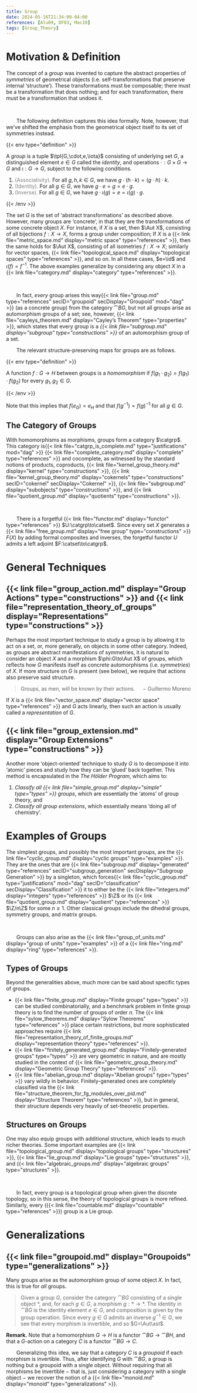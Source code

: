 ```yaml
---
title: Group
date: 2024-05-16T21:34:09-04:00
references: [Alu09, DF03, Mac10]
tags: [Group_Theory]
---
```


# Motivation & Definition

The concept of a *group* was invented to capture the abstract properties of *symmetries* of geometrical objects (i.e. self-transformations that preserve internal ‘structure’). These transformations must be composable; there must be a transformation that does nothing; and for each transformation, there must be a transformation that undoes it.

<br>

&emsp;&emsp;The following definition captures this idea formally. Note, however, that we've shifted the emphasis from the geometrical object itself to its set of symmetries instead.

{{< env type="definition" >}}

A *group* is a tuple $\tpl{G,\cdot,e,\iota}$ consisting of underlying set $G$, a distinguished element $e\in G$ called the *identity*, and operations $\cdot:G\times G\to G$ and $\iota:G\to G$, subject to the following conditions.
1. <span style="color:gray">(Associativity).</span> For all $g,h,k\in G$, we have $g\cdot(h\cdot k)=(g\cdot h)\cdot k$.
2. <span style="color:gray">(Identity).</span> For all $g\in G$, we have $g\cdot e=g=e\cdot g$.
3. <span style="color:gray">(Inverse).</span> For all $g\in G$, we have $g\cdot\iota(g)=e=\iota(g)\cdot g$.

{{< /env >}}

The set $G$ is the set of ‘abstract transformations’ as described above. However, many groups are ‘concrete’, in that they are the transformations of some concrete object $X$. For instance, if $X$ is a set, then $\Aut X$, consisting of all bijections $f:X\to X$, forms a group under composition; If $X$ is a {{< link file="metric_space.md" display="metric space" type="references" >}}, then the same holds for $\Aut X$, consisting of all isometries $f:X\to X$; similarly for vector spaces, {{< link file="topological_space.md" display="topological spaces" type="references" >}}, and so on. In all these cases, $e=\id$ and $\iota(f)=f^{-1}$. The above examples generalize by considering any object $X$ in a {{< link file="category.md" display="category" type="references" >}}.

<br>

&emsp;&emsp;In fact, *every* group arises this way{{< link file="group.md" type="references" secID="groupoid" secDisplay="Groupoid" mod="dag" >}} (as a concrete group) from the category $\cat{B}G$, but not all groups arise as automorphism groups of a set; see, however, {{< link file="cayleys_theorem.md" display="Cayley’s Theorem" type="properties" >}}, which states that every group is a *{{< link file="subgroup.md" display="subgroup" type="constructions" >}}* of an automorphism group of a set.

<div class="space"></div>

&emsp;&emsp;The relevant structure-preserving maps for groups are as follows.

{{< env type="definition" >}}

A function $f:G\to H$ between groups is a *homomorphism* if $f(g_1\cdot g_2)=f(g_1)\cdot f(g_2)$ for every $g_1,g_2\in G$.

{{< /env >}}

Note that this implies that $f(e_G)=e_H$ and that $f(g^{-1})=f(g)^{-1}$ for all $g\in G$.

## The Category of Groups

With homomorphisms as morphisms, groups form a category $\catgrp$. This category is{{< link file="catgrp_is_complete.md" type="justifications" mod="dag" >}} {{< link file="complete_category.md" display="complete" type="references" >}} and cocomplete, as witnessed by the standard notions of products, coproducts, {{< link file="kernel_group_theory.md" display="kernel" type="constructions" >}}, {{< link file="kernel_group_theory.md" display="cokernels" type="constructions" secID="cokernel" secDisplay="Cokernel" >}}, {{< link file="subgroup.md" display="subobjects" type="constructions" >}}, and {{< link file="quotient_group.md" display="quotients" type="constructions" >}}.

<br>

&emsp;&emsp;There is a forgetful {{< link file="functor.md" display="functor" type="references" >}} $U:\catgrp\to\catset$. Since every set $X$ generates a {{< link file="free_group.md" display="free group" type="constructions" >}} $F(X)$ by adding formal composites and inverses, the forgetful functor $U$ admits a left adjoint $F:\catset\to\catgrp$.

# General Techniques

## {{< link file="group_action.md" display="Group Actions" type="constructions" >}} and {{< link file="representation_theory_of_groups" display="Representations" type="constructions" >}}

Perhaps the most important technique to study a group is by allowing it to act on a set, or, more generally, on objects in some other category. Indeed, as groups are abstract manifestations of symmetries, it is natural to consider an object $X$ and a morphism $\phi:G\to\Aut X$ of groups, which reflects how $G$ manifests itself as concrete automorphisms (i.e. *symmetries*) of $X$. If more structure on $G$ is present (see below), we require that actions also preserve said structure.

> Groups, as men, will be known by their actions. <span style="float:right;">$-$ Guillermo Moreno</span>

If $X$ is a {{< link file="vector_space.md" display="vector space" type="references" >}} and $G$ acts linearly, then such an action is usually called a *representation* of $G$.

## {{< link file="group_extension.md" display="Group Extensions" type="constructions" >}}

Another more ‘object-oriented’ technique to study $G$ is to decompose it into ‘atomic’ pieces and study how they can be ‘glued’ back together. This method is encapsulated in the *The Hölder Program*, which aims to:
1. *Classify all {{< link file="simple_group.md" display="simple" type="types" >}} groups*, which are essentially the ‘atoms’ of group theory, and
2. *Classify all group extensions*, which essentially means ‘doing all of chemistry’.

# Examples of Groups

The simplest groups, and possibly the most important groups, are the {{< link file="cyclic_group.md" display="cyclic groups" type="examples" >}}. They are the ones that are {{< link file="subgroup.md" display="generated" type="references" secID="subgroup_generation" secDisplay="Subgroup Generation" >}} by a singleton, which forces{{< link file="cyclic_group.md" type="justifications" mod="dag" secID="classification" secDisplay="Classification" >}} it to either be the {{< link file="integers.md" display="integers" type="references" >}} $\Z$ or its {{< link file="quotient_group.md" display="quotient" type="references" >}} $\Z/n\Z$ for some $n\geq1$. Other classical groups include the dihedral groups, symmetry groups, and matrix groups.

<br>

&emsp;&emsp;Groups can also arise as the {{< link file="group_of_units.md" display="group of units" type="examples" >}} of a {{< link file="ring.md" display="ring" type="references" >}}.

## Types of Groups

Beyond the generalities above, much more can be said about specific types of groups.
* {{< link file="finite_group.md" display="Finite groups" type="types" >}} can be studied combinatorially, and a benchmark problem in finite group theory is to find the number of groups of order $n$. The {{< link file="sylow_theorems.md" display="Sylow Theorems" type="references" >}} place certain restrictions, but more sophisticated approaches require {{< link file="representation_theory_of_finite_groups.md" display="representation theory" type="references" >}}.
* {{< link file="finitely_generated_group.md" display="Finitely-generated groups" type="types" >}} are very geometric in nature, and are mostly studied in the context of {{< link file="geometric_group_theory.md" display="Geometric Group Theory" type="references" >}}.
* {{< link file="abelian_group.md" display="Abelian groups" type="types" >}} vary wildly in behavior. Finitely-generated ones are completely classified via the {{< link file="structure_theorem_for_fg_modules_over_pid.md" display="Structure Theorem" type="references" >}}, but in general, their structure depends very heavily of set-theoretic properties.

<h2 class="noSpace">Structures on Groups</h2>

One may also equip groups with additional structure, which leads to much richer theories. Some important examples are {{< link file="topological_group.md" display="topological groups" type="structures" >}}, {{< link file="lie_group.md" display="Lie groups" type="structures" >}}, and {{< link file="algebraic_groups.md" display="algebraic groups" type="structures" >}}.

<br>

&emsp;&emsp;In fact, every group is a topological group when given the discrete topology, so in this sense, the theory of topological groups is more refined. Similarly, every ({{< link file="countable.md" display="countable" type="references" >}}) group is a Lie group.

# Generalizations

<h2 id="groupoid">{{< link file="groupoid.md" display="Groupoids" type="generalizations" >}}</h2>

Many groups arise as the automorphism group of some object $X$. In fact, this is true for *all* groups.

> Given a group $G$, consider the category $\cat{B}G$ consisting of a single object $\ast$, and, for each $g\in G$, a morphism $g:\ast\to\ast$. The identity in $\cat{B}G$ is the identity element $e\in G$, and composition is given by the group operation. Since every $g\in G$ admits an inverse $g^{-1}\in G$, we see that every morphism is invertible, and so $G=\Aut\ast$.

<div class="space"></div>

**Remark.** Note that a homomorphism $G\to H$ is a functor $\cat{B}G\to\cat{B}H$, and that a $G$-action on a category $C$ is a functor $\cat{B}G\to C$.

<div class="space"></div>

&emsp;&emsp;Generalizing this idea, we say that a category $C$ is a *groupoid* if each morphism is invertible. Thus, after identifying $G$ with $\cat{B}G$, a group is nothing but a groupoid with a single object. Without requiring that all morphisms be invertible $-$ that is, just considering a category with a single object $-$ we recover the notion of a {{< link file="monoid.md" display="monoid" type="generalizations" >}}.

